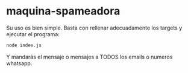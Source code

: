 # maquina-spameadora
Su uso es bien simple.
Basta con rellenar adecuadamente los targets y ejecutar el programa:
```bash
node index.js
```
Y mandarás el mensaje o mensajes a TODOS los emails o numeros whatsapp.
